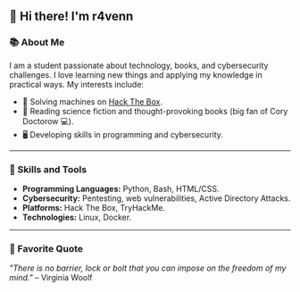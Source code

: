 <!--
**venomcrane/venomcrane** is a ✨ _special_ ✨ repository because its `README.md` (this file) appears on your GitHub profile.

Here are some ideas to get you started:

- 🔭 I’m currently working on ...
- 🌱 I’m currently learning ...
- 👯 I’m looking to collaborate on ...
- 🤔 I’m looking for help with ...
- 💬 Ask me about ...
- 📫 How to reach me: ...
- 😄 Pronouns: ...
- ⚡ Fun fact: ...
-->
## 👋 Hi there! I'm r4venn

### 📚 About Me
I am a student passionate about technology, books, and cybersecurity challenges. I love learning new things and applying my knowledge in practical ways. My interests include:

- 🔐 Solving machines on [Hack The Box](https://app.hackthebox.com/profile/802825).
- 📖 Reading science fiction and thought-provoking books (big fan of Cory Doctorow :computer:).
- 🖥️ Developing skills in programming and cybersecurity.

---

### 🔧 Skills and Tools
- **Programming Languages:** Python, Bash, HTML/CSS.
- **Cybersecurity:** Pentesting, web vulnerabilities, Active Directory Attacks.
- **Platforms:** Hack The Box, TryHackMe.
- **Technologies:** Linux, Docker.

---

### 🌟 Favorite Quote
*"There is no barrier, lock or bolt that you can impose on the freedom of my mind."* – Virginia Woolf

